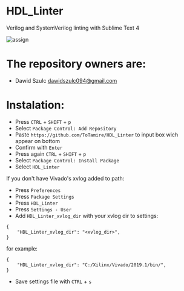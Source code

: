 # HDL_Linter
Verilog and SystemVerilog linting with Sublime Text 4

![assign](https://user-images.githubusercontent.com/71039587/119546834-a7071200-bd94-11eb-9f11-88dd92b04342.gif)

# The repository owners are:
- Dawid Szulc dawidszulc094@gmail.com

# Instalation:
- Press ```CTRL``` + ```SHIFT``` + ```p```
- Select ```Package Control: Add Repository```
- Paste ```https://github.com/ToTamire/HDL_Linter``` to input box wich appear on bottom
- Confirm with ```Enter```
- Press again ```CTRL``` + ```SHIFT``` + ```p```
- Select ```Package Control: Install Package```
- Select ```HDL_Linter```

If you don't have Vivado's xvlog added to path:
- Press ```Preferences```
- Press ```Package Settings```
- Press ```HDL_Linter```
- Press ```Settings - User```
- Add ```HDL_Linter_xvlog_dir``` with your xvlog dir to settings:
```
{
	"HDL_Linter_xvlog_dir": "<xvlog_dir>",
}
```
for example:
```
{
	"HDL_Linter_xvlog_dir": "C:/Xilinx/Vivado/2019.1/bin/",
}
```
- Save settings file with ```CTRL``` + ```s```
